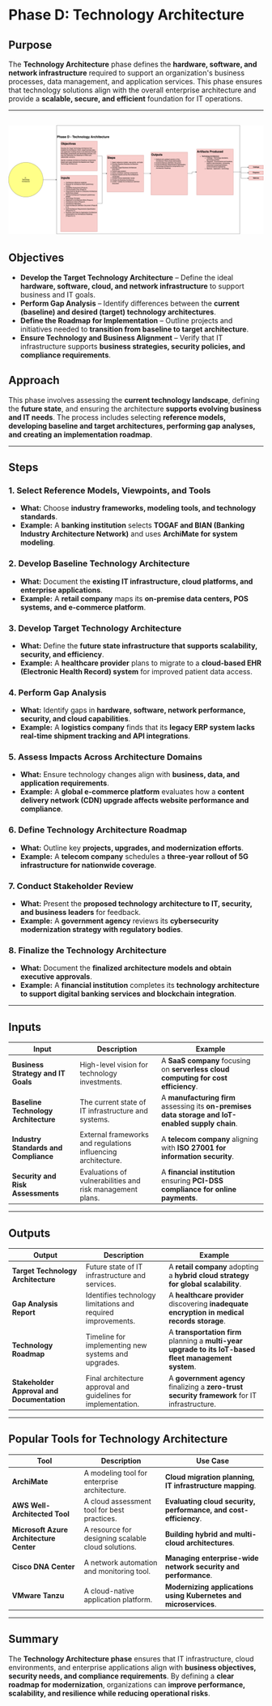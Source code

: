 # Phase D: Technology Architecture

## Purpose

The **Technology Architecture** phase defines the **hardware, software, and network infrastructure** required to support an organization's business processes, data management, and application services. This phase ensures that technology solutions align with the overall enterprise architecture and provide a **scalable, secure, and efficient** foundation for IT operations.

---
![Phase D: echnology Architecture](../images/TOGAF-Phase%20D%20-%20Technology%20Architecture.drawio.png)
---

## Objectives

- **Develop the Target Technology Architecture** – Define the ideal **hardware, software, cloud, and network infrastructure** to support business and IT goals.
- **Perform Gap Analysis** – Identify differences between the **current (baseline) and desired (target) technology architectures**.
- **Define the Roadmap for Implementation** – Outline projects and initiatives needed to **transition from baseline to target architecture**.
- **Ensure Technology and Business Alignment** – Verify that IT infrastructure supports **business strategies, security policies, and compliance requirements**.

## Approach

This phase involves assessing the **current technology landscape**, defining the **future state**, and ensuring the architecture **supports evolving business and IT needs**. The process includes selecting **reference models, developing baseline and target architectures, performing gap analyses, and creating an implementation roadmap**.

---

## Steps

### 1. Select Reference Models, Viewpoints, and Tools
- **What:** Choose **industry frameworks, modeling tools, and technology standards**.
- **Example:** A **banking institution** selects **TOGAF and BIAN (Banking Industry Architecture Network)** and uses **ArchiMate for system modeling**.

### 2. Develop Baseline Technology Architecture
- **What:** Document the **existing IT infrastructure, cloud platforms, and enterprise applications**.
- **Example:** A **retail company** maps its **on-premise data centers, POS systems, and e-commerce platform**.

### 3. Develop Target Technology Architecture
- **What:** Define the **future state infrastructure that supports scalability, security, and efficiency**.
- **Example:** A **healthcare provider** plans to migrate to a **cloud-based EHR (Electronic Health Record) system** for improved patient data access.

### 4. Perform Gap Analysis
- **What:** Identify gaps in **hardware, software, network performance, security, and cloud capabilities**.
- **Example:** A **logistics company** finds that its **legacy ERP system lacks real-time shipment tracking and API integrations**.

### 5. Assess Impacts Across Architecture Domains
- **What:** Ensure technology changes align with **business, data, and application requirements**.
- **Example:** A **global e-commerce platform** evaluates how a **content delivery network (CDN) upgrade affects website performance and compliance**.

### 6. Define Technology Architecture Roadmap
- **What:** Outline key **projects, upgrades, and modernization efforts**.
- **Example:** A **telecom company** schedules a **three-year rollout of 5G infrastructure for nationwide coverage**.

### 7. Conduct Stakeholder Review
- **What:** Present the **proposed technology architecture to IT, security, and business leaders** for feedback.
- **Example:** A **government agency** reviews its **cybersecurity modernization strategy with regulatory bodies**.

### 8. Finalize the Technology Architecture
- **What:** Document the **finalized architecture models and obtain executive approvals**.
- **Example:** A **financial institution** completes its **technology architecture to support digital banking services and blockchain integration**.

---

## Inputs

| Input | Description | Example |
|---|---|---|
| **Business Strategy and IT Goals** | High-level vision for technology investments. | A **SaaS company** focusing on **serverless cloud computing for cost efficiency**. |
| **Baseline Technology Architecture** | The current state of IT infrastructure and systems. | A **manufacturing firm** assessing its **on-premises data storage and IoT-enabled supply chain**. |
| **Industry Standards and Compliance** | External frameworks and regulations influencing architecture. | A **telecom company** aligning with **ISO 27001 for information security**. |
| **Security and Risk Assessments** | Evaluations of vulnerabilities and risk management plans. | A **financial institution** ensuring **PCI-DSS compliance for online payments**. |

---

## Outputs

| Output | Description | Example |
|---|---|---|
| **Target Technology Architecture** | Future state of IT infrastructure and services. | A **retail company** adopting a **hybrid cloud strategy for global scalability**. |
| **Gap Analysis Report** | Identifies technology limitations and required improvements. | A **healthcare provider** discovering **inadequate encryption in medical records storage**. |
| **Technology Roadmap** | Timeline for implementing new systems and upgrades. | A **transportation firm** planning a **multi-year upgrade to its IoT-based fleet management system**. |
| **Stakeholder Approval and Documentation** | Final architecture approval and guidelines for implementation. | A **government agency** finalizing a **zero-trust security framework** for IT infrastructure. |

---

## Popular Tools for Technology Architecture

| Tool | Description | Use Case |
|---|---|---|
| **ArchiMate** | A modeling tool for enterprise architecture. | **Cloud migration planning, IT infrastructure mapping**. |
| **AWS Well-Architected Tool** | A cloud assessment tool for best practices. | **Evaluating cloud security, performance, and cost-efficiency**. |
| **Microsoft Azure Architecture Center** | A resource for designing scalable cloud solutions. | **Building hybrid and multi-cloud architectures**. |
| **Cisco DNA Center** | A network automation and monitoring tool. | **Managing enterprise-wide network security and performance**. |
| **VMware Tanzu** | A cloud-native application platform. | **Modernizing applications using Kubernetes and microservices**. |

---

## Summary

The **Technology Architecture phase** ensures that IT infrastructure, cloud environments, and enterprise applications align with **business objectives, security needs, and compliance requirements**. By defining a **clear roadmap for modernization**, organizations can **improve performance, scalability, and resilience while reducing operational risks**.
